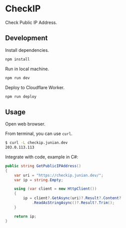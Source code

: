 # CheckIP

Check Public IP Address.

## Development

Install dependencies.

```bash
npm install
```

Run in local machine.

```bash
npm run dev
```

Deploy to Cloudflare Worker.


```bash
npm run deploy
```

## Usage

Open web browser.

From terminal, you can use `curl`.

```bash
$ curl -L checkip.junian.dev
203.0.113.113
```

Integrate with code, example in C#:

```csharp
public string GetPublicIPAddress()
{
    var uri = "https://checkip.junian.dev/";
    var ip = string.Empty;

    using (var client = new HttpClient())
    {
        ip = client?.GetAsync(uri)?.Result?.Content?
            .ReadAsStringAsync()?.Result?.Trim();
    }

    return ip;
}
```

